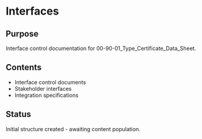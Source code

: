 # Interfaces

## Purpose
Interface control documentation for 00-90-01_Type_Certificate_Data_Sheet.

## Contents
- Interface control documents
- Stakeholder interfaces
- Integration specifications

## Status
Initial structure created - awaiting content population.
